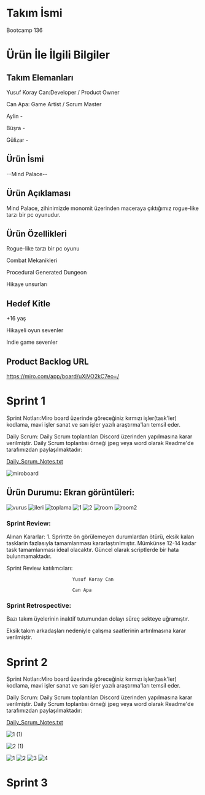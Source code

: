 # Takım İsmi

Bootcamp 136

# Ürün İle İlgili Bilgiler

## Takım Elemanları

Yusuf Koray Can:Developer / Product Owner

Can Apa: Game Artist / Scrum Master

Aylin   -

Büşra   -

Gülizar -

## Ürün İsmi 

--Mind Palace--

## Ürün Açıklaması

Mind Palace, zihinimizde monomit üzerinden maceraya çıktığımız rogue-like tarzı bir pc oyunudur.

## Ürün Özellikleri

Rogue-like tarzı bir pc oyunu

Combat Mekanikleri 

Procedural Generated Dungeon

Hikaye unsurları

## Hedef Kitle 

+16 yaş

Hikayeli oyun sevenler

Indie game sevenler

## Product Backlog URL

https://miro.com/app/board/uXjVO2kC7eo=/

# Sprint 1

Sprint Notları:Miro board üzerinde göreceğiniz kırmızı işler(task'ler) kodlama, mavi işler sanat ve sarı işler yazılı araştırma'ları temsil eder.

Daily Scrum: Daily Scrum toplantıları Discord üzerinden yapılmasına karar verilmiştir. Daily Scrum toplantısı örneği jpeg veya word olarak Readme'de tarafımızdan paylaşılmaktadır:

[Daily_Scrum_Notes.txt](https://github.com/bootcamp136/OUA-bootcamp136/files/8654181/Daily_Scrum_Notes.txt)

![miroboard](https://user-images.githubusercontent.com/104436686/167472295-e945adba-7921-4152-8459-c258b2c4cee0.png)

## Ürün Durumu: Ekran görüntüleri:

![vurus](https://user-images.githubusercontent.com/104436686/167475244-8d0a685f-b735-4fca-a7a1-95ca69964b81.PNG)
![ileri](https://user-images.githubusercontent.com/104436686/167475255-e06d67b4-a012-4f87-ab25-6e91d579605b.PNG)
![toplama](https://user-images.githubusercontent.com/104436686/167475262-9a0320b9-da94-4a63-8ce8-ebca1716773d.PNG)
![1](https://user-images.githubusercontent.com/104436686/167475265-78ecfbd8-f5ab-4427-939e-946751248cac.PNG)
![2](https://user-images.githubusercontent.com/104436686/167475271-5d4dad46-662a-45d1-a329-f2a554e13453.PNG)
![room](https://user-images.githubusercontent.com/104436686/167475275-befbce9f-8df2-4ed4-9468-4fdada4c0259.png)
![room2](https://user-images.githubusercontent.com/104436686/167475281-bebfec18-a937-4caf-8b55-ec73c1197a2d.png)

### Sprint Review:

Alınan Kararlar: 1. Sprintte ön görülemeyen durumlardan ötürü, eksik kalan tasklarin fazlasıyla tamamlanması kararlaştırılmıştır. Mümkünse 12-14 kadar task tamamlanması ideal olacaktır. Güncel olarak scriptlerde bir hata bulunmamaktadır.

Sprint Review katılımcıları:
   
                            Yusuf Koray Can

                            Can Apa
                            
### Sprint Retrospective:

Bazı takım üyelerinin inaktif tutumundan dolayı süreç sekteye uğramıştır.

Eksik takım arkadaşları nedeniyle çalışma saatlerinin artırılmasına karar verilmiştir. 


# Sprint 2 

Sprint Notları:Miro board üzerinde göreceğiniz kırmızı işler(task'ler) kodlama, mavi işler sanat ve sarı işler yazılı araştırma'ları temsil eder.

Daily Scrum: Daily Scrum toplantıları Discord üzerinden yapılmasına karar verilmiştir. Daily Scrum toplantısı örneği jpeg veya word olarak Readme'de tarafımızdan paylaşılmaktadır:

[Daily_Scrum_Notes.txt](https://github.com/bootcamp136/OUA-bootcamp136/files/8757808/Daily_Scrum_Notes.txt)

![1 (1)](https://user-images.githubusercontent.com/104436686/169898863-7785132e-b803-48eb-9606-84dd22dcddbc.png)

![2 (1)](https://user-images.githubusercontent.com/104436686/169898879-641a0336-221e-466a-a98e-67cde380296b.png)

![1](https://user-images.githubusercontent.com/104436686/169898934-485a4455-df9a-48a1-ba4e-7ef1ef48b478.PNG)
![2](https://user-images.githubusercontent.com/104436686/169898943-61d3a4ed-dfb7-4d5b-bc8c-c465de6eed99.PNG)
![3](https://user-images.githubusercontent.com/104436686/169898946-53ff7f1e-faa7-4cd1-ae80-680c7194f663.PNG)
![4](https://user-images.githubusercontent.com/104436686/169898953-d7bd8d5f-a373-4c23-93ef-1593a73c87ae.PNG)




# Sprint 3 





 






